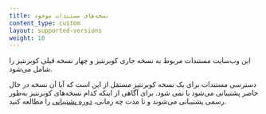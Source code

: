 ```yaml
---
title: نسخه‌های مستندات موجود
content_type: custom
layout: supported-versions
weight: 10
---
```


این وب‌سایت مستندات مربوط به نسخه جاری کوبرنتیز و چهار نسخه قبلی کوبرنتیز را شامل می‌شود.

دسترسی مستندات برای یک نسخه کوبرنتیز مستقل از این است که آیا آن نسخه در حال حاضر پشتیبانی می‌شود یا نمی شود.
برای آگاهی از اینکه کدام نسخه‌های کوبرنتیز به‌طور رسمی پشتیبانی می‌شوند و تا مدت چه زمانی، [دوره پشتیبانی](/releases/patch-releases/#support-period) را مطالعه کنید.
